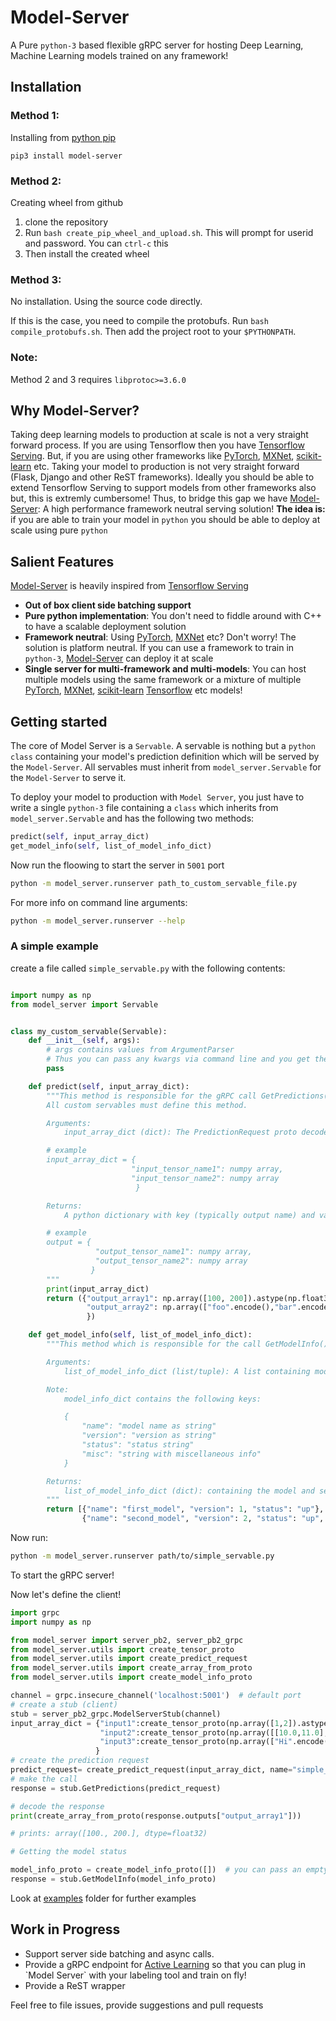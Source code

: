 # Model-Server

A Pure `python-3` based flexible gRPC server for hosting Deep Learning, Machine Learning models trained on any framework!

## Installation

### Method 1:
Installing from [python pip](https://pypi.org/project/model-server)

`pip3 install model-server`

### Method 2:
Creating wheel from github

1. clone the repository
2. Run `bash create_pip_wheel_and_upload.sh`. This will prompt for userid and password. You can `ctrl-c` this
3. Then install the created wheel

### Method 3:

No installation. Using the source code directly.

If this is the case, you need to compile the protobufs. Run `bash compile_protobufs.sh`. Then add the project root to your `$PYTHONPATH`.

### Note:
Method 2 and 3 requires `libprotoc>=3.6.0`


## Why Model-Server?

Taking deep learning models to production at scale is not a very straight forward process. If you are using Tensorflow then you have [Tensorflow Serving](https://www.tensorflow.org/tfx/guide/serving). But, if you are using other frameworks like [PyTorch](https://pytorch.org/), [MXNet](https://mxnet.apache.org/), [scikit-learn](https://scikit-learn.org/stable/) etc. Taking your model to production is not very straight forward (Flask, Django and other ReST frameworks). Ideally you should be able to extend Tensorflow Serving to support models from other frameworks also but, this is extremly cumbersome! Thus, to bridge this gap we have [Model-Server](https://abhijit-2592.github.io/model-server/): A high performance framework neutral serving solution! **The idea is:** if you are able to train your model in `python` you should be  able to deploy at scale using pure `python`

## Salient Features

 [Model-Server](https://abhijit-2592.github.io/model-server/) is heavily inspired from [Tensorflow Serving](https://www.tensorflow.org/tfx/guide/serving)

* **Out of box client side batching support**
* **Pure python implementation**: You don't need to fiddle around with C++ to have a scalable deployment solution
* **Framework neutral**:  Using [PyTorch](https://pytorch.org/), [MXNet](https://mxnet.apache.org/) etc? Don't worry! The solution is platform neutral. If you can use a framework to train in `python-3`, [Model-Server](https://abhijit-2592.github.io/model-server/) can deploy it at scale
* **Single server for multi-framework and multi-models**: You can host multiple models using the same framework or a mixture of multiple [PyTorch](https://pytorch.org/), [MXNet](https://mxnet.apache.org/), [scikit-learn](https://scikit-learn.org/stable/) [Tensorflow](https://www.tensorflow.org/) etc models!

## Getting started

The core of Model Server is a `Servable`. A servable is nothing but a `python class` containing your model's prediction definition which will be served by the `Model-Server`. All servables must inherit from `model_server.Servable` for the  `Model-Server` to serve it.

To deploy your model to production with `Model Server`, you just have to write a single `python-3` file containing a `class` which inherits from `model_server.Servable` and has the following two methods:

```python
predict(self, input_array_dict)
get_model_info(self, list_of_model_info_dict)
```

Now run the floowing to start the server in `5001` port
```bash
python -m model_server.runserver path_to_custom_servable_file.py
```

For more info on  command line arguments:
```bash
python -m model_server.runserver --help
```


### A simple example

create a file called `simple_servable.py` with the following contents:
```python

import numpy as np
from model_server import Servable


class my_custom_servable(Servable):
    def __init__(self, args):
        # args contains values from ArgumentParser
        # Thus you can pass any kwargs via command line and you get them here
        pass

    def predict(self, input_array_dict):
        """This method is responsible for the gRPC call GetPredictions().
        All custom servables must define this method.

        Arguments:
            input_array_dict (dict): The PredictionRequest proto decoded as a python dictionary.

        # example
        input_array_dict = {
                           "input_tensor_name1": numpy array,
                           "input_tensor_name2": numpy array
                            }

        Returns:
            A python dictionary with key (typically output name) and value as numpy array of predictions

        # example
        output = {
                   "output_tensor_name1": numpy array,
                   "output_tensor_name2": numpy array
                  }
        """
        print(input_array_dict)
        return ({"output_array1": np.array([100, 200]).astype(np.float32),
                 "output_array2": np.array(["foo".encode(),"bar".encode()]).astype(object),  # you can get and pass strings encoded as bytes also
                 })

    def get_model_info(self, list_of_model_info_dict):
        """This method which is responsible for the call GetModelInfo()

        Arguments:
            list_of_model_info_dict (list/tuple): A list containing model_info_dicts

        Note:
            model_info_dict contains the following keys:

            {
                "name": "model name as string"
                "version": "version as string"
                "status": "status string"
                "misc": "string with miscellaneous info"
            }

        Returns:
            list_of_model_info_dict (dict): containing the model and server info. This is similar to the function input
        """
        return [{"name": "first_model", "version": 1, "status": "up"},
                {"name": "second_model", "version": 2, "status": "up", "misc": "Other miscellaneous details"}]
```

Now run:

```bash
python -m model_server.runserver path/to/simple_servable.py
```
To start the gRPC server!

Now let's define the client!

```python
import grpc
import numpy as np

from model_server import server_pb2, server_pb2_grpc
from model_server.utils import create_tensor_proto
from model_server.utils import create_predict_request
from model_server.utils import create_array_from_proto
from model_server.utils import create_model_info_proto

channel = grpc.insecure_channel('localhost:5001')  # default port
# create a stub (client)
stub = server_pb2_grpc.ModelServerStub(channel)
input_array_dict = {"input1":create_tensor_proto(np.array([1,2]).astype(np.uint8)),
                    "input2":create_tensor_proto(np.array([[10.0,11.0], [12.0,13.0]]).astype(np.float32)),
                    "input3":create_tensor_proto(np.array(["Hi".encode(), "Hello".encode(), "test".encode()]).astype(object))
                   }
# create the prediction request
predict_request= create_predict_request(input_array_dict, name="simple_call")
# make the call
response = stub.GetPredictions(predict_request)

# decode the response
print(create_array_from_proto(response.outputs["output_array1"]))

# prints: array([100., 200.], dtype=float32)

# Getting the model status

model_info_proto = create_model_info_proto([])  # you can pass an empty list also
response = stub.GetModelInfo(model_info_proto)

```

Look at [examples](https://github.com/Abhijit-2592/model-server/tree/master/examples) folder for further examples


## Work in Progress

- Support server side batching and async calls.
- Provide a gRPC endpoint for [Active Learning](https://en.wikipedia.org/wiki/Active_learning_(machine_learning)) so that you can plug in `Model Server` with your labeling tool and train on fly!
- Provide a ReST wrapper

Feel free to file issues, provide suggestions and pull requests
